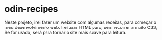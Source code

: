 # odin-recipes
Neste projeto, irei fazer um website com algumas receitas, para começar o meu desenvolvimento web.
Irei usar HTML puro, sem recorrer a muito CSS; Se for usado, será para tornar o site mais suave para leitura.